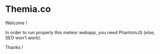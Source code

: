 # Themia.co

Welcome !

In order to run properly this meteor webapp, you need PhantomJS (else, SEO
won't work).

Thanks !